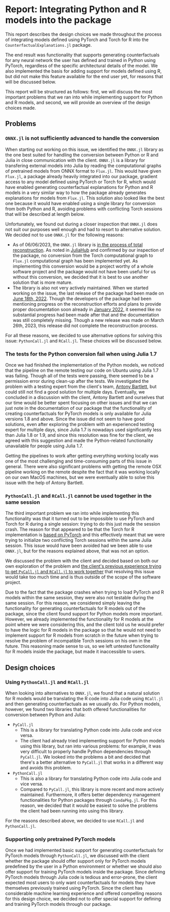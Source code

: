# Report: Integrating Python and R models into the package

This report describes the design choices we made throughout the process of integrating models defined using PyTorch and Torch for R into the `CounterfactualExplanations.jl` package.

The end result was functionality that supports generating counterfactuals for any neural network the user has defined and trained in Python using PyTorch, regardless of the specific architectural details of the model. We also implemented the basis for adding support for models defined using R, but did not make this feature available for the end user yet, for reasons that will be discussed below.

This report will be structured as follows: first, we will discuss the most important problems that we ran into while implementing support for Python and R models, and second, we will provide an overview of the design choices made.

## Problems

### `ONNX.jl` is not sufficiently advanced to handle the conversion

When starting out working on this issue, we identified the `ONNX.jl` library as the one best suited for handling the conversion between Python or R and Julia in close communication with the client. `ONNX.jl` is a library for transfering external models into Julia by reading the computational graphs of pretrained models from ONNX format to `Flux.jl`. This would have given `Flux.jl`, a package already heavily integrated into our package, gradient access to any model defined using PyTorch or Torch for R, which would have enabled generating counterfactual explanations for Python and R models in a very similar way to how the package already generates explanations for models from `Flux.jl`. This solution also looked like the best one because it would have enabled using a single library for conversion from both Python and R, avoiding problems with conflicting Torch sessions that will be described at length below.

Unfortunately, we found out during a closer inspection that `ONNX.jl` does not suit our purposes well enough and had to resort to alternative solution. We decided not to use `ONNX.jl` for the following reasons:
- As of 06/06/2023, the `ONNX.jl` library is [in the process of total reconstruction](https://github.com/FluxML/ONNX.jl). As noted in [JuliaHub](https://juliahub.com/ui/Packages/ONNX/QUmGg/0.2.4) and confirmed by our inspection of the package, no conversion from the Torch computational graph to `Flux.jl` computational graph has been implemented yet. As implementing this conversion would be a project worthy of a whole software project and the package would not have been useful for us without this conversion, we decided that it is best to use another solution that is more mature.
- The library is also not very actively maintained. When we started working on the issue, the last release of the package had been made on [June 18th, 2022](https://github.com/FluxML/ONNX.jl/releases). Though the developers of the package had been mentioning progress on the reconstruction efforts and plans to provide proper documentation soon already in [January 2022](https://github.com/FluxML/ONNX.jl/issues/60), it seemed like no substantial progress had been made after that and the documentation was still completely missing. Though a new release was made on March 26th, 2023, this release did not complete the reconstruction process.

For all these reasons, we decided to use alternative options for solving this issue: `PythonCall.jl` and `RCall.jl`. These choices will be discussed below.

### The tests for the Python conversion fail when using Julia 1.7

Once we had finished the implementation of the Python models, we noticed that the pipeline on the remote testing our code on Ubuntu using Julia 1.7 was failing. Though all of the tests were passing, there seemed to be a permission error during clean-up after the tests. We investigated the problem with a testing expert from the client's team, [Antony Bartlett](https://www.tudelft.nl/ewi/over-de-faculteit/afdelingen/intelligent-systems/multimedia-computing/people/antony-bartlett), but could still not find a good solution for multiple days. Eventually, we concluded in a discussion with the client, Antony Bartlett and ourselves that our time would be better spent focusing on other issues and that we can just note in the documentation of our package that the functionality of creating counterfactuals for PyTorch models is only available for Julia versions 1.8 and above. Since the issue did not seem to have good solutions, even after exploring the problem with an experienced testing expert for multiple days, since Julia 1.7 is nowadays used significantly less than Julia 1.8 or 1.9, and since this resolution was fine for the client, we agreed with this suggestion and made the Python-related functionality unavailable for people using Julia 1.7.

Getting the pipelines to work after getting everything working locally was one of the most challenging and time-consuming parts of this issue in general. There were also significant problems with getting the remote OSX pipeline working on the remote despite the fact that it was working locally on our own MacOS machines, but we were eventually able to solve this issue with the help of Antony Bartlett.

### `PythonCall.jl` and `RCall.jl` cannot be used together in the same session

The third important problem we ran into while implementing this functionality was that it turned out to be impossible to use PyTorch and Torch for R during a single session: trying to do this just made the session crash. The reason for that appeared to be that the Torch for R implementation is [based on PyTorch](https://torch.mlverse.org/) and this effectively meant that we were trying to initialize two conflicting Torch sessions within the same Julia session. This issue would have been avoided had we been able to use `ONNX.jl`, but for the reasons explained above, that was not an option.

We discussed the problem with the client and decided based on both our own exploration of the problem and [the client's previous experience trying to get `PyCall.jl` and `RCall.jl` to work together](https://github.com/JuliaTrustworthyAI/CounterfactualExplanations.jl/pull/32) that resolving this issue would take too much time and is thus outside of the scope of the software project.

Due to the fact that the package crashes when trying to load PyTorch and R models within the same session, they were also not testable during the same session. For this reason, we considered simply leaving the functionality for generating counterfactuals for R models out of the package, since the client found support for Python models more important. However, we already implemented the functionality for R models at the point where we were considering this, and the client told us he would prefer to have the logic for R models in the package so that he would not need to implement support for R models from scratch in the future when trying to resolve the problem of incompatible Torch sessions on his own in the future. This reasoning made sense to us, so we left untested functionality for R models inside the package, but made it inaccessible to users.


## Design choices

### Using `PythonCall.jl` and `RCall.jl`

When looking into alternatives to `ONNX.jl`, we found that a natural solution for R models would be translating the R code into Julia code using `RCall.jl` and then generating counterfactuals as we usually do. For Python models, however, we found two libraries that both offered functionalities for conversion between Python and Julia:
- `PyCall.jl`
    - This is a library for translating Python code into Julia code and vice versa.
    - The client had already tried implementing support for Python models using this library, but ran into various problems: for example, it was very difficult to properly handle Python dependencies through `PyCall.jl`. We looked into the problems a bit and decided that there's a better alternative to `PyCall.jl` that works in a different way and avoids this problem.
- `PythonCall.jl`
    - This is also a library for translating Python code into Julia code and vice versa.
    - Compared to `PyCall.jl`, this library is more recent and more actively maintained. Furthermore, it offers better dependency management functionalities for Python packages through `CondaPkg.jl`. For this reason, we decided that it would be easiest to solve the problems the client had been running into using this library.

For the reasons described above, we decided to use `RCall.jl` and `PythonCall.jl`.

### Supporting only pretrained PyTorch models

Once we had implemented basic support for generating counterfactuals for PyTorch models through `PythonCall.jl`, we discussed with the client whether the package should offer support only for PyTorch models predefined by the user in a Python environment or whether we should also offer support for training PyTorch models inside the package. Since defining PyTorch models through Julia code is tedious and error-prone, the client expected most users to only want counterfactuals for models they have themselves previously trained using PyTorch. Since the client has considerable machine learning experience and offered compelling reasons for this design choice, we decided not to offer special support for defining and training PyTorch models through our package.